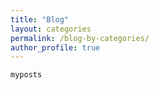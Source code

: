 ```yaml
---
title: "Blog"
layout: categories
permalink: /blog-by-categories/
author_profile: true
---
```


`myposts`